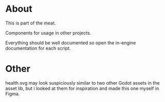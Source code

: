 # About

This is part of the meat.

Components for usage in other projects.

Everything should be well documented so open the in-engine documentation for each script.

# Other

health.svg may look suspiciously similar to two other Godot assets in the asset lib, but i looked at them for inspiration and made this one myself in Figma.
